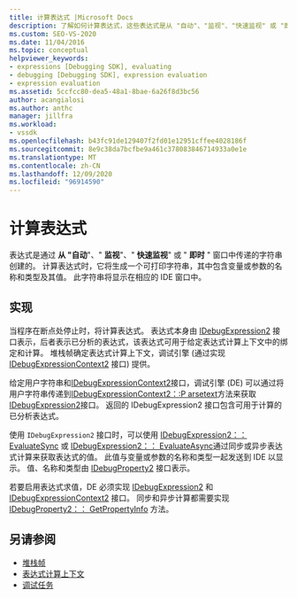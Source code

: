 ```yaml
---
title: 计算表达式 |Microsoft Docs
description: 了解如何计算表达式，这些表达式是从 "自动"、"监视"、"快速监视" 或 "即时" 窗口中传递的字符串创建的。
ms.custom: SEO-VS-2020
ms.date: 11/04/2016
ms.topic: conceptual
helpviewer_keywords:
- expressions [Debugging SDK], evaluating
- debugging [Debugging SDK], expression evaluation
- expression evaluation
ms.assetid: 5ccfcc80-dea5-48a1-8bae-6a26f8d3bc56
author: acangialosi
ms.author: anthc
manager: jillfra
ms.workload:
- vssdk
ms.openlocfilehash: b43fc91de129407f2fd01e12951cffee4028186f
ms.sourcegitcommit: 8e9c38da7bcfbe9a461c378083846714933a0e1e
ms.translationtype: MT
ms.contentlocale: zh-CN
ms.lasthandoff: 12/09/2020
ms.locfileid: "96914590"
---
```

# <a name="evaluate-expressions"></a>计算表达式
表达式是通过 **从 "自动**"、" **监视**"、" **快速监视**" 或 " **即时** " 窗口中传递的字符串创建的。 计算表达式时，它将生成一个可打印字符串，其中包含变量或参数的名称和类型及其值。 此字符串将显示在相应的 IDE 窗口中。

## <a name="implementation"></a>实现
 当程序在断点处停止时，将计算表达式。 表达式本身由 [IDebugExpression2](../../extensibility/debugger/reference/idebugexpression2.md) 接口表示，后者表示已分析的表达式，该表达式可用于给定表达式计算上下文中的绑定和计算。 堆栈帧确定表达式计算上下文，调试引擎 (通过实现 [IDebugExpressionContext2](../../extensibility/debugger/reference/idebugexpressioncontext2.md) 接口) 提供。

 给定用户字符串和[IDebugExpressionContext2](../../extensibility/debugger/reference/idebugexpressioncontext2.md)接口，调试引擎 (DE) 可以通过将用户字符串传递到[IDebugExpressionContext2：:P arsetext](../../extensibility/debugger/reference/idebugexpressioncontext2-parsetext.md)方法来获取[IDebugExpression2](../../extensibility/debugger/reference/idebugexpression2.md)接口。 返回的 IDebugExpression2 接口包含可用于计算的已分析表达式。

 使用 `IDebugExpression2` 接口时，可以使用 [IDebugExpression2：： EvaluateSync](../../extensibility/debugger/reference/idebugexpression2-evaluatesync.md) 或 [IDebugExpression2：： EvaluateAsync](../../extensibility/debugger/reference/idebugexpression2-evaluateasync.md)通过同步或异步表达式计算来获取表达式的值。 此值与变量或参数的名称和类型一起发送到 IDE 以显示。 值、名称和类型由 [IDebugProperty2](../../extensibility/debugger/reference/idebugproperty2.md) 接口表示。

 若要启用表达式求值，DE 必须实现 [IDebugExpression2](../../extensibility/debugger/reference/idebugexpression2.md) 和 [IDebugExpressionContext2](../../extensibility/debugger/reference/idebugexpressioncontext2.md) 接口。 同步和异步计算都需要实现 [IDebugProperty2：： GetPropertyInfo](../../extensibility/debugger/reference/idebugproperty2-getpropertyinfo.md) 方法。

## <a name="see-also"></a>另请参阅
- [堆栈帧](../../extensibility/debugger/stack-frames.md)
- [表达式计算上下文](../../extensibility/debugger/expression-evaluation-context.md)
- [调试任务](../../extensibility/debugger/debugging-tasks.md)
